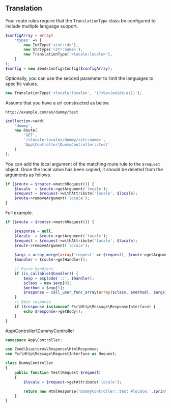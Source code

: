 
## Translation

Your route rules require that the `TranslationType` class be configured to include multiple language support.

```php
$configArray = array(
    'types' => [
        new IntType('<int:id>'),
        new StrType('<str:name>'),
        new TranslationType('<locale:locale>'),
    ]
);
$config = new Zend\Config\Config($configArray);
```

Optionally, you can use the second parameter to limit the languages to specific values.

```php
new TranslationType('<locale:locale>', '(?<%s>(en|de|es))');
```

Assume that you have a url constructed as below.

```
http://example.com/en/dummy/test
```

```php
$collection->add(
    'dummy',
    new Route(
        'GET',
        '/<locale:locale>/dummy/<str:name>',
        'App\Controller\DummyController::test'
    )
);
```

You can add the local argument of the matching route rule to the `$request` object. Once the local value has been copied, it should be deleted from the arguments as follows.

```php
if ($route = $router->matchRequest()) {
    $locale  = $route->getArgument('locale');
    $request = $request->withAttribute('locale', $locale);
    $route->removeArgument('locale');
}
```

Full example.

```php
if ($route = $router->matchRequest()) {

    $response = null;
    $locale  = $route->getArgument('locale');
    $request = $request->withAttribute('locale', $locale);
    $route->removeArgument('locale');
    
    $args = array_merge(array('request' => $request), $route->getArguments());
    $handler = $route->getHandler();

    // Parse handlers
    if (is_callable($handler)) {
        $exp = explode('::', $handler);
        $class = new $exp[0];
        $method = $exp[1];
        $response = call_user_func_array(array($class, $method), $args);
    }
    // Emit response
    if ($response instanceof Psr\Http\Message\ResponseInterface) {
        echo $response->getBody();
    }
}
```

App\Controller\DummyController

```php
namespace App\Controller;

use Zend\Diactoros\Response\HtmlResponse;
use Psr\Http\Message\RequestInterface as Request;

class DummyController
{
    public function test(Request $request)
    {
        $locale = $request->getAttribute('locale');

        return new HtmlResponse('DummyController::test #locale:'.sprintf('%02s', $locale));
    }
}
```
